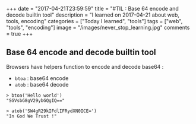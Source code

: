 +++
date = "2017-04-21T23:59:59"
title = "#TIL : Base 64 encode and decode builtin tool"
description = "I learned on 2017-04-21 about web, tools, encoding"
categories = ["Today I learned", "tools"]
tags = ["web", "tools", "encoding"]
image = "/images/never_stop_learning.jpg"
comments = true
+++



## Base 64 encode and decode builtin tool

Browsers have helpers function to encode and decode base64 :

- `btoa` : base64 encode
- `atob` : base64 decode

```
> btoa('Hello world')
"SGVsbG8gV29ybGQgIQ=="

> atob('SW4gR29kIFdlIFRydXN0ICE=')
"In God We Trust !"
```
